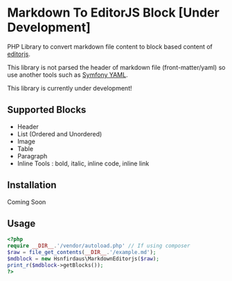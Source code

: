 # Markdown To EditorJS Block \[Under Development\]

PHP Library to convert markdown file content to block based content of [editorjs](https://github.com/codex-team/editor.js).

This library is not parsed the header of markdown file (front-matter/yaml) so use another tools such as [Symfony YAML](https://symfony.com/doc/current/components/yaml.html).

This library is currently under development!

## Supported Blocks

- Header
- List (Ordered and Unordered)
- Image
- Table
- Paragraph
- Inline Tools : bold, italic, inline code, inline link

## Installation

Coming Soon

## Usage

```php
<?php
require __DIR__.'/vendor/autoload.php' // If using composer
$raw = file_get_contents(__DIR__.'/example.md');
$mdblock = new Hsnfirdaus\MarkdownEditorjs($raw);
print_r($mdblock->getBlocks());
?>
```